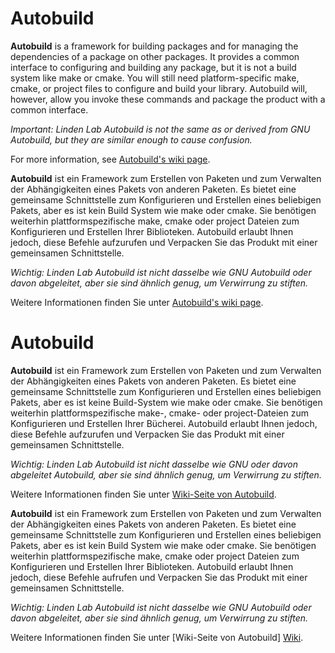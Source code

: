 # Autobuild

**Autobuild** is a framework for building packages and for managing the
dependencies of a package on other packages. It provides a common
interface to configuring and building any package, but it is not a
build system like make or cmake. You will still need platform-specific
make, cmake, or project files to configure and build your
library. Autobuild will, however, allow you invoke these commands and
package the product with a common interface.

*Important: Linden Lab Autobuild is not the same as or derived from GNU
Autobuild, but they are similar enough to cause confusion.*

For more information, see [Autobuild's wiki page][wiki].

[wiki]: https://wiki.secondlife.com/wiki/Autobuild



**Autobuild** ist ein Framework zum Erstellen von Paketen und zum Verwalten der
Abhängigkeiten eines Pakets von anderen Paketen. Es bietet eine gemeinsame
Schnittstelle zum Konfigurieren und Erstellen eines beliebigen Pakets, aber es ist kein
Build System wie make oder cmake. Sie benötigen weiterhin plattformspezifische
make, cmake oder project Dateien zum Konfigurieren und Erstellen Ihrer
Biblioteken. Autobuild erlaubt Ihnen jedoch, diese Befehle aufzurufen und
Verpacken Sie das Produkt mit einer gemeinsamen Schnittstelle.

*Wichtig: Linden Lab Autobuild ist nicht dasselbe wie GNU Autobuild oder davon abgeleitet, 
aber sie sind ähnlich genug, um Verwirrung zu stiften.*

Weitere Informationen finden Sie unter [Autobuild's wiki page][wiki].

[wiki]: https://wiki.secondlife.com/wiki/Autobuild

# Autobuild

**Autobuild** ist ein Framework zum Erstellen von Paketen und zum Verwalten der
Abhängigkeiten eines Pakets von anderen Paketen. Es bietet eine gemeinsame
Schnittstelle zum Konfigurieren und Erstellen eines beliebigen Pakets, aber es ist keine
Build-System wie make oder cmake. Sie benötigen weiterhin plattformspezifische
make-, cmake- oder project-Dateien zum Konfigurieren und Erstellen Ihrer
Bücherei. Autobuild erlaubt Ihnen jedoch, diese Befehle aufzurufen und
Verpacken Sie das Produkt mit einer gemeinsamen Schnittstelle.

*Wichtig: Linden Lab Autobuild ist nicht dasselbe wie GNU oder davon abgeleitet
Autobuild, aber sie sind ähnlich genug, um Verwirrung zu stiften.*

Weitere Informationen finden Sie unter [Wiki-Seite von Autobuild][Wiki].

[Wiki]: https://wiki.secondlife.com/wiki/Autobuild



**Autobuild** ist ein Framework zum Erstellen von Paketen und zum Verwalten der
Abhängigkeiten eines Pakets von anderen Paketen. Es bietet eine gemeinsame
Schnittstelle zum Konfigurieren und Erstellen eines beliebigen Pakets, aber es ist kein
Build System wie make oder cmake. Sie benötigen weiterhin plattformspezifische
make, cmake oder project Dateien zum Konfigurieren und Erstellen Ihrer
Biblioteken. Autobuild erlaubt Ihnen jedoch, diese Befehle aufrufen und
Verpacken Sie das Produkt mit einer gemeinsamen Schnittstelle.

*Wichtig: Linden Lab Autobuild ist nicht dasselbe wie GNU Autobuild oder davon abgeleitet,
aber sie sind ähnlich genug, um Verwirrung zu stiften.*

Weitere Informationen finden Sie unter [Wiki-Seite von Autobuild] [Wiki].

[Wiki]: https://wiki.secondlife.com/wiki/Autobuild
